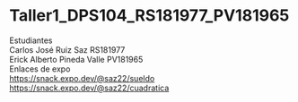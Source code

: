 # Taller1_DPS104_RS181977_PV181965
Estudiantes
<br>
Carlos José Ruiz Saz RS181977
<br>
Erick Alberto Pineda Valle PV181965
<br>
Enlaces de expo
<br>
https://snack.expo.dev/@saz22/sueldo
<br>
https://snack.expo.dev/@saz22/cuadratica
